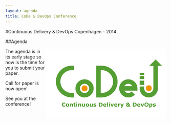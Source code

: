 ```yaml
---
layout: agenda
title: CoDe & DevOps Conference
---
```

#Continuous Delivery & DevOps Copenhagen - 2014 

##Agenda

  <a href="/events/jciusrcph13">
  <img src="/images/codeu_logo_hvid_conference 2014.png" class="test" style="float: right;">
  </a>
  The agenda is in its early stage so now is the time for you to submit your paper.
  
  Call for paper is now open! 


<p>

 See you at the conference!

</p>
<!--div class="container">
  <div class="agenda-row">
    <div class="agenda-column agenda-column-time">&nbsp;</div>
    <div class="agenda-column agenda-1col agenda-header-item">Kickoff</div>
  </div>
  <div class="agenda-row">
    <div class="agenda-column agenda-column-time timestamp">9:00</div>
    <div class="agenda-column agenda-1col agenda-break"><strong>Registration &amp; Breakfast</strong></div>
  </div>
  <div class="agenda-row">
    <div class="agenda-column agenda-column-time timestamp">9:30</div>
    <div class="agenda-column agenda-1col agenda-item">
      <strong>Welcome &amp; Announcements</strong><br /><em>Praqma &amp; CA Technologies</em>
    </div>
  </div>
  <div class="agenda-row">
    <div class="agenda-column agenda-column-time timestamp">9:45</div>
    <div class="agenda-column agenda-1col agenda-item">
      <strong>Sponsor Line-up</strong><br />
      <em>Praqma, CA Technologies</em>
    </div>
  </div>
  <div class="agenda-row">
    <div class="agenda-column agenda-column-time timestamp">10:15</div>
    <div class="agenda-column agenda-1col agenda-item">
      <a href="/program/#jci_state_of_union">Keynote: Stay tuned - will soon be announced</a><br />
      <em>Name &amp; Title, Company</em>
    </div>
  </div>
  <div class="agenda-row">
    <div class="agenda-column agenda-column-time timestamp">11:00</div>
    <div class="agenda-column agenda-1col agenda-break"><strong>Break</strong></div>
  </div>
  <div class="agenda-row">
    <div class="agenda-column agenda-column-time timestamp">11:15</div>
    <div class="agenda-column agenda-1col agenda-item">
      <a href="/program/#cd_whats_the_point">Keynote: Stay tuned - will soon be announced</a><br />
      <em>Name &amp; Title, Company</em>
    </div>
  </div>
  <div class="agenda-row">
    <div class="agenda-column agenda-column-time">&nbsp;</div>
    <div class="agenda-column agenda-1col agenda-header-item">Themes</div>
  </div>
  <div class="agenda-row">
    <div class="agenda-column agenda-column-time timestamp">12:00</div>
    <div class="agenda-column agenda-col-openspace agenda-item"><a href="/program/#slot1_1">Themes</a></div>
    <div class="agenda-column agenda-col-openspace agenda-item"><a href="/program/#slot1_2">Themes</a></div>
    <div class="agenda-column agenda-col-openspace agenda-item"><a href="/program/#slot1_3">Themes</a></div>
    <div class="agenda-column agenda-col-openspace agenda-item"><a href="/program/#slot1_4">Themes</a></div>
    <div class="agenda-column agenda-col-openspace agenda-item"><a href="/program/#slot1_5">Themes</a></div>
  </div>
  <div class="agenda-row">
    <div class="agenda-column agenda-column-time timestamp">12:30</div>
    <div class="agenda-column agenda-1col agenda-break"><strong>Lunch</strong></div>
  </div>
  <div class="agenda-row">
    <div class="agenda-column agenda-column-time">&nbsp;</div>
    <div class="agenda-column agenda-1col agenda-header-item">Speaks - Themes - Stay tuned</div>
  </div>
  <div class="agenda-row">
    <div class="agenda-column agenda-column-time timestamp">13:15</div>
    <div class="agenda-column agenda-col2 agenda-item multi-line">
      <a href="/program/#CI_early_n_often">
    Header
      </a><br />
      <em>Name &amp; Title, Company</em>
    </div>
    <div class="agenda-column agenda-col2 agenda-item multi-line">
      <a href="/program/#jci_assisted_reviews">Header</a><br /><em>Name &amp; Title, Company</em>
    </div>
  </div>
  <div class="agenda-row">
    <div class="agenda-column agenda-column-time timestamp">14:00</div>
    <div class="agenda-column agenda-1col agenda-break"><strong>Break</strong></div>
  </div>
  <div class="agenda-row">
    <div class="agenda-column agenda-column-time timestamp">14:10</div>
    <div class="agenda-column agenda-col2 agenda-item multi-line"><a href="/program/#jci_in_the_startup_chaos">Header</a><br /><em>Name &amp; Title, Company &nbsp;</em></div>
    <div class="agenda-column agenda-col2 agenda-item multi-line"><a href="/program/#solving_pretested_commits">Header</a><br /><em>Name &amp; Title, Company</em></div>
  </div>
  <div class="agenda-row">
    <div class="agenda-column agenda-column-time timestamp">14:55</div>
    <div class="agenda-column agenda-1col agenda-break"><strong>Break</strong></div>
  </div>
  <div class="agenda-row">
    <div class="agenda-column agenda-column-time">&nbsp;</div>
    <div class="agenda-column agenda-1col agenda-header-item">Speaks themes ongoing - Stay tuned</div>
  </div>
  <div class="agenda-row">
    <div class="agenda-column agenda-column-time timestamp">15:05</div>
    <div class="agenda-column agenda-col2 agenda-item multi-line"><a href="/program/#favorite_plugins">Header</a><br /><em>Name &amp; Title, Company</em></div>
    <div class="agenda-column agenda-col2 agenda-item multi-line"><a href="/program/#getting_groovy_with_jci">Header</a><br /><em>Name &amp; Title,Company</em></div>
  </div>
  <div class="agenda-row">
    <div class="agenda-column agenda-column-time timestamp">15:50</div>
    <div class="agenda-column agenda-1col agenda-break"><strong>Break</strong></div>
  </div>
  <div class="agenda-row">
    <div class="agenda-column agenda-column-time timestamp">16:00</div>
    <div class="agenda-column agenda-col2 agenda-item multi-line"><a href="/program/#creating_jci_plugins">Header</a><a href="/program/#getting_groovy_with_jci"><br /></a><em>Name &amp; Title, Company</em></div>
    <div class="agenda-column agenda-col2 agenda-item multi-line"><a href="/program/#controlling_oss_licences">Header <br /></a><em>Name &amp; Title, Company</em></div>
  </div>
  <div class="agenda-row">
    <div class="agenda-column agenda-column-time">&nbsp;</div>
    <div class="agenda-column agenda-1col agenda-header-item">Speak - stay tuned</div>
  </div>
  <div class="agenda-row">
    <div class="agenda-column agenda-column-time timestamp">16:30</div>
    <div class="agenda-column agenda-1col agenda-item"><strong>Keynote</strong><em>&nbsp;</em></div>
  </div>
  <div class="agenda-row">
    <div class="agenda-column agenda-column-time timestamp">16:30</div>
    <div class="agenda-column agenda-col-openspace agenda-item"><a href="/program/#slot2_1">Speak</a></div>
    <div class="agenda-column agenda-col-openspace agenda-item"><a href="/program/#slot2_2"></a></div>
    <div class="agenda-column agenda-col-openspace agenda-item"><a href="/program/#slot2_3"></a></div>
    <div class="agenda-column agenda-col-openspace agenda-item"><a href="/program/#slot2_4"></a></div>
    <div class="agenda-column agenda-col-openspace agenda-item"><a href="/program/#slot2_5"></a></div>
  </div>
  <div class="agenda-row">
    <div class="agenda-column agenda-column-time timestamp">17:00</div>
    <div class="agenda-column agenda-1col agenda-item"><strong>Meet-Up - to Wrap-Up</strong><em>&nbsp;</em></div>
  </div>
  <div class="agenda-row">
    <div class="agenda-column agenda-column-time timestamp">17:00</div>
    <div class="agenda-column agenda-1col agenda-break"><strong>Networking &amp; Drinks</strong><br />...it ends when it ends, socialize!</div>
  </div>
</div-->
